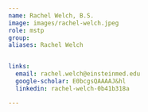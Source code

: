 ```yaml
---
name: Rachel Welch, B.S.
image: images/rachel-welch.jpeg
role: mstp 
group: 
aliases: Rachel Welch


links:
  email: rachel.welch@einsteinmed.edu
  google-scholar: E0bcgsQAAAAJ&hl
  linkedin: rachel-welch-0b41b318a

---
```


